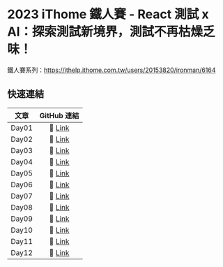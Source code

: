 # 2023 iThome 鐵人賽 - React 測試 x AI：探索測試新境界，測試不再枯燥乏味！

鐵人賽系列：https://ithelp.ithome.com.tw/users/20153820/ironman/6164

## 快速連結

| 文章  |                             GitHub 連結                             |
| :---: | :-----------------------------------------------------------------: |
| Day01 | 🔗 [Link](https://github.com/Jim876633/ithome-2023/tree/main/day1)  |
| Day02 | 🔗 [Link](https://github.com/Jim876633/ithome-2023/tree/main/day2)  |
| Day03 | 🔗 [Link](https://github.com/Jim876633/ithome-2023/tree/main/day3)  |
| Day04 | 🔗 [Link](https://github.com/Jim876633/ithome-2023/tree/main/day4)  |
| Day05 | 🔗 [Link](https://github.com/Jim876633/ithome-2023/tree/main/day5)  |
| Day06 | 🔗 [Link](https://github.com/Jim876633/ithome-2023/tree/main/day6)  |
| Day07 | 🔗 [Link](https://github.com/Jim876633/ithome-2023/tree/main/day7)  |
| Day08 | 🔗 [Link](https://github.com/Jim876633/ithome-2023/tree/main/day8)  |
| Day09 | 🔗 [Link](https://github.com/Jim876633/ithome-2023/tree/main/day9)  |
| Day10 | 🔗 [Link](https://github.com/Jim876633/ithome-2023/tree/main/day10) |
| Day11 | 🔗 [Link](https://github.com/Jim876633/ithome-2023/tree/main/day11) |
| Day12 | 🔗 [Link](https://github.com/Jim876633/ithome-2023/tree/main/day12) |
